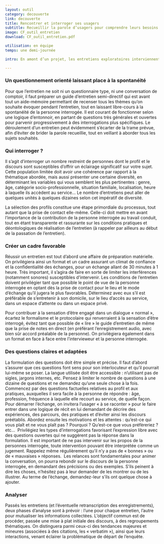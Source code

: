 ```yaml
---
layout: outil
category: decouverte
link: decouverte
title: Rencontrer et interroger ses usagers
subtitle: Recueillir la parole d’usagers pour comprendre leurs besoins et attentes
image: CF_outil_entretien
download: CF_outil_entretien.pdf

utilisation: en équipe
temps: une demi-journée

intro: En amont d’un projet, les entretiens exploratoires interviennent principalement pour recueillir la parole d’usagers de manière relativement ouverte sur une thématique prédéfinie. Cela vous permettra d’apprendre ce qu’ils pensent du dispositif que vous souhaitez améliorer, ou de comprendre leur environnement, leurs difficultés et leurs besoins si votre projet vise la conception d’un nouveau service.

---
```


### Un questionnement orienté laissant place à la spontanéité
Pour que l’entretien ne soit ni un questionnaire type, ni une conversation de comptoir, il faut préparer un guide d’entretien semi-directif qui est avant tout un aide-mémoire permettant de recenser tous les thèmes qu’on souhaite évoquer pendant l’entretien, tout en laissant libre-cours à la spontanéité de la personne interrogée. Il est courant de fonctionner selon une logique d’entonnoir, en partant de questions très générales et ouvertes pour parvenir progressivement à des interrogations plus spécifiques. Le déroulement d’un entretien peut évidemment s’écarter de la trame prévue, afin d’éviter de brider la parole recueillie, tout en veillant à aborder tous les sujets souhaités.

### Qui interroger ?
Il s’agit d’interroger un nombre restreint de personnes dont le profil et le discours sont susceptibles d’offrir un éclairage significatif sur votre sujet. Cette population limitée doit avoir une cohérence par rapport à la thématique abordée, mais aussi présenter une certaine diversité, en déterminant les variables qui vous semblent les plus pertinentes : genre, âge, catégorie socio-professionnelle, situation familiale, localisation, heure à laquelle ils accèdent au service… Le nombre d’entretiens peut aller de quelques unités à quelques dizaines selon cet impératif de diversité. 

La sélection des profils constitue une étape primordiale du processus, tout autant que la prise de contact elle-même. Celle-ci doit mettre en avant l’importance de la contribution de la personne interrogée au travail conduit, tout en étant transparente et rassurante sur les conditions pratiques et déontologiques  de réalisation de l’entretien (à rappeler par ailleurs au début de la passation de l’entretien). 

### Créer un cadre favorable
Réussir un entretien est tout d’abord une affaire de préparation matérielle. On privilégiera ainsi un format et un cadre assurant un climat de confiance et la confidentialité des échanges, pour un échange allant de 30 minutes à 1 heure. Très important, il s’agira de faire en sorte de limiter les interférences (notamment sonores) susceptibles d’intervenir. Les conditions de l’entretien doivent privilégier tant que possible le point de vue de la personne interrogée en optant dès la prise de contact pour le lieu et le mode d’échange qu’il jugera le plus favorables. Déterminez avec eux s’il est préférable de s’entretenir à son domicile, sur le lieu d’accès au service, dans un espace d’attente ou dans un espace privé.

Pour contribuer à la sensation d’être engagé dans un dialogue « normal », écartez le formalisme et le protocolaire qui renverraient à la sensation d’être interrogé, évitez tant que possible de « lire » le guide d’entretien de même que la prise de notes en direct (en préférant l’enregistrement audio, avec bien sûr accord préalable de la personne). On privilégiera également dans un format en face à face entre l’intervieweur et la personne interrogée. 

### Des questions claires et adaptées
La formulation des questions doit être simple et précise. Il faut d’abord s’assurer que ces questions font sens pour son interlocuteur et qu’il pourrait lui-même se poser. La langue utilisée doit être accessible : n’utilisant pas de sigles, jargons internes, etc. Pensez à limiter le nombre de questions à une dizaine de questions et ne demandez qu’une seule chose à la fois.  Commencez par des questions factuelles relatives au profil et aux pratiques, auxquelles il sera facile à la personne de répondre : âge, profession, fréquence à laquelle elle recourt au service, de quelle façon.  Pour démarrer l’échange, on invitera l’usager « à se raconter » pour le faire entrer dans une logique de récit en lui demandant de décrire des expériences, des parcours, des pratiques et d’éviter ainsi les discours préétablis.
Abordez ensuite les motivations et les attentes : qu’est-ce qui vous plaît et ne vous plaît pas ? Pourquoi ? Qu’est-ce que vous préfèreriez ? etc…  Privilégiez les types d’interrogations favorisant l’expression libre avec des questions ouvertes qui ne suggèrent pas la réponse dans la formulation.
Il est important de ne pas intervenir sur les propos de la personnes interrogée, toute intervention pouvant être interprétée comme un jugement. Rappelez même régulièrement qu’il n’y a pas de « bonnes » ou de « mauvaises » réponses.  Les relances sont fondamentales pour animer la conversation, on pourra rebondir sur le discours de la personne interrogée, en demandant des précisions ou des exemples. S’ils peinent à dire les choses, n’hésitez pas à leur demander de les montrer ou de les illustrer. Au terme de l’échange, demandez-leur s’ils ont quelque chose à ajouter.

### Analyser 
Passés les entretiens (et l’éventuelle retranscription des enregistrements), deux phases d’analyse sont à prévoir : l’une pour chaque entretien, l’autre pour mutualiser les informations collectées. L’objectif commun est de procéder, passée une mise à plat initiale des discours, à des regroupements  thématiques. On distinguera parmi ceux-ci des tendances majeures et mineures (associées à des citations, les « verbatim »), ainsi que leurs interactions, venant éclairer la problématique de départ de l’enquête.